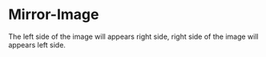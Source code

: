 # Mirror-Image
The left side of the image will appears right side, right side of the image will appears left side. 
